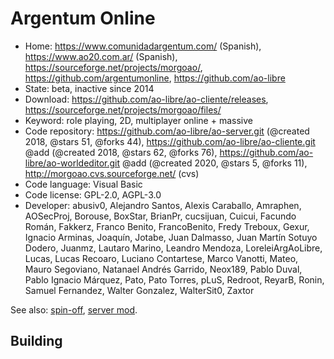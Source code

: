 # Argentum Online

- Home: https://www.comunidadargentum.com/ (Spanish), https://www.ao20.com.ar/ (Spanish), https://sourceforge.net/projects/morgoao/, https://github.com/argentumonline, https://github.com/ao-libre
- State: beta, inactive since 2014
- Download: https://github.com/ao-libre/ao-cliente/releases, https://sourceforge.net/projects/morgoao/files/
- Keyword: role playing, 2D, multiplayer online + massive
- Code repository: https://github.com/ao-libre/ao-server.git (@created 2018, @stars 51, @forks 44), https://github.com/ao-libre/ao-cliente.git @add (@created 2018, @stars 62, @forks 76), https://github.com/ao-libre/ao-worldeditor.git @add (@created 2020, @stars 5, @forks 11), http://morgoao.cvs.sourceforge.net/ (cvs)
- Code language: Visual Basic
- Code license: GPL-2.0, AGPL-3.0
- Developer: abusiv0, Alejandro Santos, Alexis Caraballo, Amraphen, AOSecProj, Borouse, BoxStar, BrianPr, cucsijuan, Cuicui, Facundo Román, Fakkerz, Franco Benito, FrancoBenito, Fredy Treboux, Gexur, Ignacio Arminas, Joaquín, Jotabe, Juan Dalmasso, Juan Martín Sotuyo Dodero, Juanmz, Lautaro Marino, Leandro Mendoza, LoreleiArgAoLibre, Lucas, Lucas Recoaro, Luciano Contartese, Marco Vanotti, Mateo, Mauro Segoviano, Natanael Andrés Garrido, Neox189, Pablo Duval, Pablo Ignacio Márquez, Pato, Pato Torres, pLuS, Redroot, ReyarB, Ronin, Samuel Fernandez, Walter Gonzalez, WalterSit0, Zaxtor

See also: [spin-off](https://github.com/horacioMartinez/argentumonline.io), [server mod](https://sourceforge.net/projects/aoserverbyshura/).

## Building
